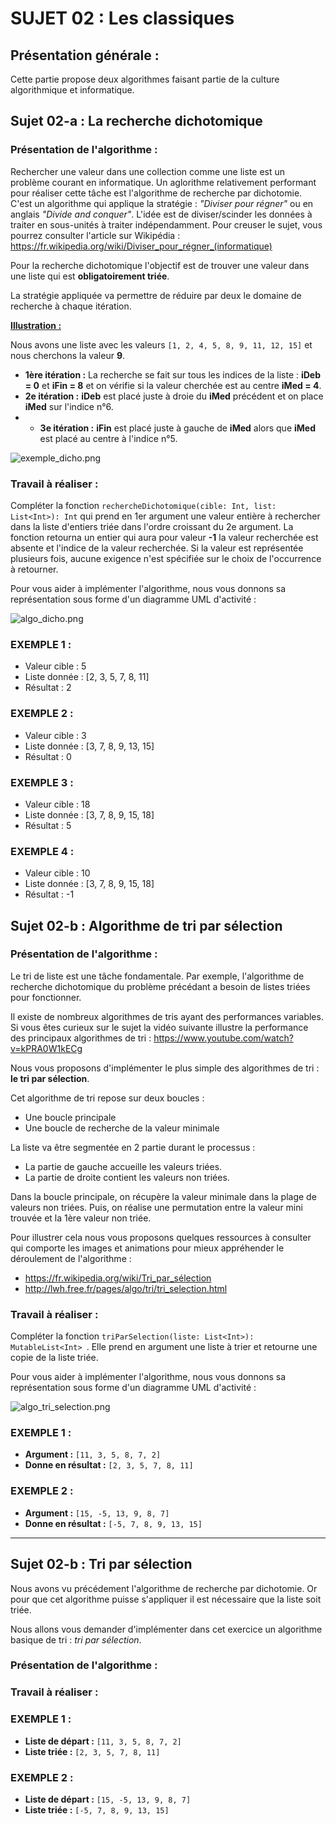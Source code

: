# SUJET 02 : Les classiques

## Présentation générale :
Cette partie propose deux algorithmes faisant partie de la culture algorithmique et informatique.

## Sujet 02-a : La recherche dichotomique

### Présentation de l'algorithme :
Rechercher une valeur dans une collection comme une liste est un problème courant en informatique. Un aglorithme relativement performant pour réaliser cette tâche est l'algorithme de recherche par dichotomie. C'est un algorithme qui applique la stratégie : *"Diviser pour régner"* ou en anglais *"Divide and conquer"*. L'idée est de diviser/scinder les données à traiter en sous-unités à traiter indépendamment.
Pour creuser le sujet, vous pourrez consulter l'article sur Wikipédia : https://fr.wikipedia.org/wiki/Diviser_pour_régner_(informatique)

Pour la recherche dichotomique l'objectif est de trouver une valeur dans une liste qui est **obligatoirement triée**.

La stratégie appliquée va permettre de réduire par deux le domaine de recherche à chaque itération.

<u>**Illustration :**</u>

Nous avons une liste avec les valeurs `[1, 2, 4, 5, 8, 9, 11, 12, 15]` et nous cherchons la valeur **9**.
- **1ère itération :** La recherche se fait sur tous les indices de la liste : **iDeb = 0** et **iFin = 8** et on vérifie si la valeur cherchée est au centre **iMed = 4**.
- **2e itération :** **iDeb** est placé juste à droie du **iMed** précédent et on place **iMed** sur l'indice n°6.
- - **3e itération :** **iFin** est placé juste à gauche de **iMed** alors que **iMed** est placé au centre à l'indice n°5.

![exemple_dicho.png](img_readme/exemple_dicho.png)

### Travail à réaliser :

Compléter la fonction `rechercheDichotomique(cible: Int, list: List<Int>): Int` qui prend en 1er argument une valeur entière à rechercher dans la liste d'entiers triée dans l'ordre croissant  du 2e argument. La fonction retourna un entier qui aura pour valeur **-1** la valeur recherchée est absente et l'indice de la valeur recherchée. Si la valeur est représentée plusieurs fois, aucune exigence n'est spécifiée sur le choix de l'occurrence à retourner.

Pour vous aider à implémenter l'algorithme, nous vous donnons sa représentation sous forme d'un diagramme UML d'activité : 

![algo_dicho.png](img_readme/algo_dicho.png)

### EXEMPLE 1 :
* Valeur cible : 5
* Liste donnée : [2, 3, 5, 7, 8, 11]
* Résultat : 2

### EXEMPLE 2 :
* Valeur cible : 3
* Liste donnée : [3, 7, 8, 9, 13, 15]
* Résultat : 0


### EXEMPLE 3 :
* Valeur cible : 18
* Liste donnée : [3, 7, 8, 9, 15, 18]
* Résultat : 5

### EXEMPLE 4 :
* Valeur cible : 10
* Liste donnée : [3, 7, 8, 9, 15, 18]
* Résultat : -1


## Sujet 02-b : Algorithme de tri par sélection

### Présentation de l'algorithme :
Le tri de liste est une tâche fondamentale. Par exemple, l'algorithme de recherche dichotomique du problème précédant a besoin de listes triées pour fonctionner.

Il existe de nombreux algorithmes de tris ayant des performances variables. Si vous êtes curieux sur le sujet la vidéo suivante illustre la performance des principaux algorithmes de tri : https://www.youtube.com/watch?v=kPRA0W1kECg

Nous vous proposons d'implémenter le plus simple des algorithmes de tri : **le tri par sélection**.

Cet algorithme de tri repose sur deux boucles :
* Une boucle principale
* Une boucle de recherche de la valeur minimale

La liste va être segmentée en 2 partie durant le processus :
* La partie de gauche accueille les valeurs triées.
* La partie de droite contient les valeurs non triées.

Dans la boucle principale, on récupère la valeur minimale dans la plage de valeurs non triées. Puis, on réalise une permutation entre la valeur mini trouvée et la 1ère valeur non triée.

Pour illustrer cela nous vous proposons quelques ressources à consulter qui comporte les images et animations pour mieux appréhender le déroulement de l'algorithme :
* https://fr.wikipedia.org/wiki/Tri_par_sélection
* http://lwh.free.fr/pages/algo/tri/tri_selection.html


### Travail à réaliser :

Compléter la fonction `triParSelection(liste: List<Int>): MutableList<Int> `. Elle prend en argument une liste à trier et retourne une copie de la liste triée.

Pour vous aider à implémenter l'algorithme, nous vous donnons sa représentation sous forme d'un diagramme UML d'activité :

![algo_tri_selection.png](img_readme/algo_tri_selection.png)


### EXEMPLE 1 :
* **Argument :** `[11, 3, 5, 8, 7, 2]`
* **Donne en résultat :** `[2, 3, 5, 7, 8, 11]`

### EXEMPLE 2 :
* **Argument :** `[15, -5, 13, 9, 8, 7]`
* **Donne en résultat :** `[-5, 7, 8, 9, 13, 15]`

---

## Sujet 02-b : Tri par sélection

Nous avons vu précédement l'algorithme de recherche par dichotomie. Or pour que cet algorithme puisse s'appliquer il est nécessaire que la liste soit triée.

Nous allons vous demander d'implémenter dans cet exercice un algorithme basique de tri : *tri par sélection*.

### Présentation de l'algorithme :


### Travail à réaliser :

### EXEMPLE 1 :
- **Liste de départ :** `[11, 3, 5, 8, 7, 2]`
- **Liste triée :** `[2, 3, 5, 7, 8, 11]`

### EXEMPLE 2 :
- **Liste de départ :** `[15, -5, 13, 9, 8, 7]`
- **Liste triée :** `[-5, 7, 8, 9, 13, 15]`
